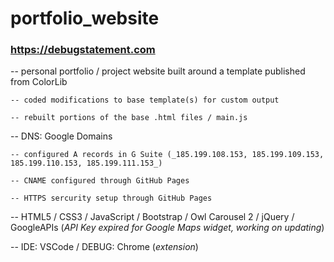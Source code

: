 # portfolio_website

### https://debugstatement.com

-- personal portfolio / project website built around a template published from ColorLib

	-- coded modifications to base template(s) for custom output
	
	-- rebuilt portions of the base .html files / main.js
	
-- DNS: Google Domains

	-- configured A records in G Suite (_185.199.108.153, 185.199.109.153, 185.199.110.153, 185.199.111.153_)
	
	-- CNAME configured through GitHub Pages
	
	-- HTTPS sercurity setup through GitHub Pages

-- HTML5 / CSS3 / JavaScript / Bootstrap / Owl Carousel 2 / jQuery / GoogleAPIs (_API Key expired for Google Maps widget, working on updating_)

-- IDE: VSCode / DEBUG: Chrome (_extension_)
